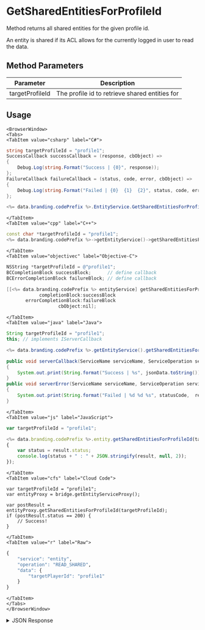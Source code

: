# GetSharedEntitiesForProfileId

Method returns all shared entities for the given profile id.

An entity is shared if its ACL allows for the currently logged in user to read the data.

<PartialServop service_name="entity" operation_name="READ_SHARED" />

## Method Parameters
Parameter | Description
--------- | -----------
targetProfileId | The profile id to retrieve shared entities for

## Usage

```mdx-code-block
<BrowserWindow>
<Tabs>
<TabItem value="csharp" label="C#">
```

```csharp
string targetProfileId = "profile1";
SuccessCallback successCallback = (response, cbObject) =>
{
    Debug.Log(string.Format("Success | {0}", response));
};
FailureCallback failureCallback = (status, code, error, cbObject) =>
{
    Debug.Log(string.Format("Failed | {0}  {1}  {2}", status, code, error));
};

<%= data.branding.codePrefix %>.EntityService.GetSharedEntitiesForProfileId(targetProfileId, successCallback, failureCallback);
```

```mdx-code-block
</TabItem>
<TabItem value="cpp" label="C++">
```

```cpp
const char *targetProfileId = "profile1";
<%= data.branding.codePrefix %>->getEntityService()->getSharedEntitiesForProfileId(targetProfileId, this);
```

```mdx-code-block
</TabItem>
<TabItem value="objectivec" label="Objective-C">
```

```objectivec
NSString *targetProfileId = @"profile1";
BCCompletionBlock successBlock;      // define callback
BCErrorCompletionBlock failureBlock; // define callback

[[<%= data.branding.codePrefix %> entityService] getSharedEntitiesForProfileId:targetProfileId
            completionBlock:successBlock
       errorCompletionBlock:failureBlock
                   cbObject:nil];
```

```mdx-code-block
</TabItem>
<TabItem value="java" label="Java">
```

```java
String targetProfileId = "profile1";
this; // implements IServerCallback

<%= data.branding.codePrefix %>.getEntityService().getSharedEntitiesForProfileId(targetProfileId, this);

public void serverCallback(ServiceName serviceName, ServiceOperation serviceOperation, JSONObject jsonData)
{
    System.out.print(String.format("Success | %s", jsonData.toString()));
}
public void serverError(ServiceName serviceName, ServiceOperation serviceOperation, int statusCode, int reasonCode, String jsonError)
{
    System.out.print(String.format("Failed | %d %d %s", statusCode,  reasonCode, jsonError.toString()));
}
```

```mdx-code-block
</TabItem>
<TabItem value="js" label="JavaScript">
```

```javascript
var targetProfileId = "profile1";

<%= data.branding.codePrefix %>.entity.getSharedEntitiesForProfileId(targetProfileId, result =>
{
	var status = result.status;
	console.log(status + " : " + JSON.stringify(result, null, 2));
});
```

```mdx-code-block
</TabItem>
<TabItem value="cfs" label="Cloud Code">
```

```cfscript
var targetProfileId = "profile1";
var entityProxy = bridge.getEntityServiceProxy();

var postResult = entityProxy.getSharedEntitiesForProfileId(targetProfileId);
if (postResult.status == 200) {
    // Success!
}
```

```mdx-code-block
</TabItem>
<TabItem value="r" label="Raw">
```

```r
{
	"service": "entity",
	"operation": "READ_SHARED",
	"data": {
		"targetPlayerId": "profile1"
	}
}
```

```mdx-code-block
</TabItem>
</Tabs>
</BrowserWindow>
```

<details>
<summary>JSON Response</summary>

```json
{
    "status": 200,
    "data": {
        "entities": [
            {
                "entityId": "544db68a-48ad-4fc9-9f44-5fd36fc6445f",
                "entityType": "publicInfo",
                "version": 1,
                "data": {
                    "name": "john",
                    "age": 30
                },
                "acl": {
                    "other": 1
                },
                "createdAt": 1395943044322,
                "updatedAt": 1395943044322
            }
        ],
        "_serverTime": 1637946319239,
        "entityListCount": 1
    }
}
```
</details>

